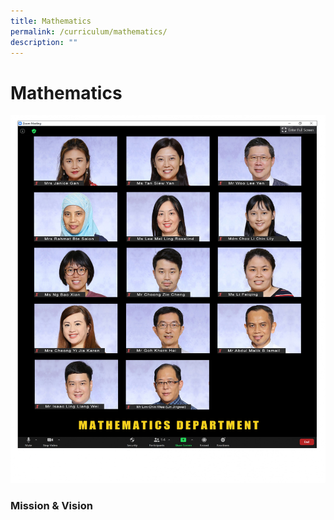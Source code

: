 ```yaml
---
title: Mathematics
permalink: /curriculum/mathematics/
description: ""
---
```

# **Mathematics**

![](/images/mathde.jpg)

### Mission & Vision